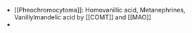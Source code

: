 - [[Pheochromocytoma]]: Homovanillic acid, Metanephrines, Vanillylmandelic acid by [[COMT]] and [[MAO]] 
- 